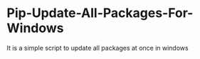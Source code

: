 # Pip-Update-All-Packages-For-Windows
It is a simple script to update all packages at once in windows
